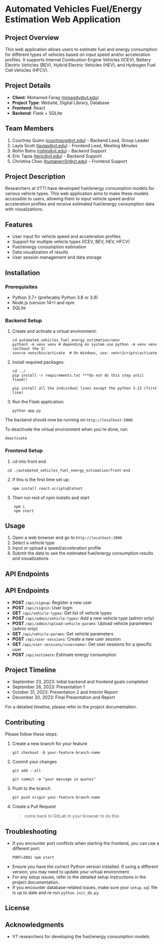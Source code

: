 # Automated Vehicles Fuel/Energy Estimation Web Application

## Project Overview
This web application allows users to estimate fuel and energy consumption for different types of vehicles based on input speed and/or acceleration profiles. It supports Internal Combustion Engine Vehicles (ICEV), Battery Electric Vehicles (BEV), Hybrid Electric Vehicles (HEV), and Hydrogen Fuel Cell Vehicles (HFCV).

## Project Details
- **Client**: Mohamed Farag (mmagdy@vt.edu)
- **Project Type**: Website, Digital Library, Database
- **Frontend**: React
- **Backend**: Flask + SQLite

## Team Members
1. Courtney Quinn (courtneyq@vt.edu) - Backend Lead, Group Leader
2. Layla Scott (laylas@vt.edu) - Frontend Lead, Meeting Minutes
3. Rohin Batra (rohin@vt.edu) - Backend Support
4. Eric Tapia (teric@vt.edu) - Backend Support
5. Christina Chao (humanerr0r@vt.edu) - Frontend Support

## Project Description
Researchers at VTTI have developed fuel/energy consumption models for various vehicle types. This web application aims to make these models accessible to users, allowing them to input vehicle speed and/or acceleration profiles and receive estimated fuel/energy consumption data with visualizations.

## Features
- User input for vehicle speed and acceleration profiles
- Support for multiple vehicle types (ICEV, BEV, HEV, HFCV)
- Fuel/energy consumption estimation
- Data visualization of results
- User session management and data storage

## Installation

### Prerequisites
- Python 3.7+ (preferably Python 3.8 or 3.9)
- Node.js (version 14+) and npm
- SQLite

### Backend Setup
1. Create and activate a virtual environment:
   ```
   cd automated_vehicles_fuel_energy_estimation/venv
   python3 -m venv venv # depending on system use python -m venv venv (without the 3)
   source venv/bin/activate  # On Windows, use: venv\Scripts\activate
   ```

2. Install required packages:
   ```
   cd ../
   pip install -r requirements.txt ***do not do this step until fixed!!

   pip install all the individual lines except the python 3.12 (first line)

   ```

3. Run the Flask application:
   ```
   python app.py
   ```

The backend should now be running on `http://localhost:5000`.

To deactivate the virtual environment when you're done, run:
```
deactivate
```


### Frontend Setup
1. cd into front end
```
 cd ./automated_vehicles_fuel_energy_estimation/front-end
```
2. If this is the first time set up:
   ```
   npm install react-scripts@latest
   ```

3. Then run rest of npm installs and start
```
    npm i
    npm start
```


## Usage
1. Open a web browser and go to `http://localhost:3000`
2. Select a vehicle type
3. Input or upload a speed/acceleration profile
4. Submit the data to see the estimated fuel/energy consumption results and visualizations

## API Endpoints
## API Endpoints
- **POST** `/api/signup`: Register a new user
- **POST** `/api/signin`: User login
- **GET** `/api/vehicle-types`: Get list of vehicle types
- **POST** `/api/admin/vehicle-types`: Add a new vehicle type (admin only)
- **POST** `/api/admin/upload-vehicle-params`: Upload vehicle parameters (admin only)
- **GET** `/api/vehicle-params`: Get vehicle parameters
- **POST** `/api/user-sessions`: Create a new user session
- **GET** `/api/user-sessions/<username>`: Get user sessions for a specific user
- **POST** `/api/estimate`: Estimate energy consumption

## Project Timeline
- September 23, 2023: Initial backend and frontend goals completed
- September 26, 2023: Presentation 1
- October 31, 2023: Presentation 2 and Interim Report
- December 20, 2023: Final Presentation and Report

For a detailed timeline, please refer to the project documentation.

## Contributing
Please follow these steps:
1. Create a new branch for your feature

    `git checkout -b your-feature-branch-name`
2. Commit your changes

    `git add --all`

    `git commit -m "your message in quotes"`

3. Push to the branch

    `git push origin your-feature-branch-name`

4. Create a Pull Request
    > come back to GitLab in your browser to do this

## Troubleshooting
- If you encounter port conflicts when starting the frontend, you can use a different port:
  ```
  PORT=3001 npm start
  ```
- Ensure you have the correct Python version installed. If using a different version, you may need to update your virtual environment.
- For any setup issues, refer to the detailed setup instructions in the project documentation.
- If you encounter database-related issues, make sure your `setup.sql` file is up to date and re-run `python init_db.py`.

## License

## Acknowledgments
- VT researchers for developing the fuel/energy consumption models
